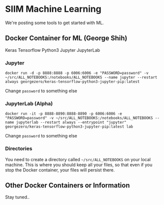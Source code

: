 # SIIM Machine Learning

We're posting some tools to get started with ML.

## Docker Container for ML (George Shih)

Keras Tensorflow Python3 Jupyter JupyterLab

### Jupyter 

```
docker run -d -p 8888:8888 -p 6006:6006 -e "PASSWORD=password" -v ~/src/ALL_NOTEBOOKS:/notebooks/ALL_NOTEBOOKS --name jupyter --restart always georgezero/keras-tensorflow-python3-jupyter-pip:latest
```

Change `password` to something else

### JupyterLab (Alpha)

```
docker run -it -p 8888-8890:8888-8890 -p 6006:6006 -e "PASSWORD=password" -v ~/src/ALL_NOTEBOOKS:/notebooks/ALL_NOTEBOOKS --name jupyterlab --restart always --entrypoint "jupyter" georgezero/keras-tensorflow-python3-jupyter-pip:latest lab
```

Change `password` to something else

### Directories

You need to create a directory called `~/src/ALL_NOTEBOOKS` on your local machine.  This is where you should keep all your files, so that even if you stop the Docker container, your files will persist there.

## Other Docker Containers or Information

Stay tuned..
